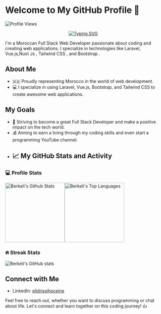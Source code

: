 # Welcome to My GitHub Profile 👋

![Profile Views](https://komarev.com/ghpvc/?username=hoceineel)
<div align=center>
      <a href="https://git.io/typing-svg"><img src="https://readme-typing-svg.demolab.com?font=Architects+Daughter&color=7AF79A&size=35&duration=3500&pause=300&center=true&vCenter=true&width=500&lines=Hey%2C+I'm+Hoceine+EL+IDRISSI;aka+Ellehya" alt="Typing SVG" /></a>
  </div>

I'm a Moroccan Full Stack Web Developer passionate about coding and creating web applications. I specialize in technologies like Laravel, Vue.js,Nuxt Js , Tailwind CSS , and Bootstrap .

## About Me
- 🇲🇦 Proudly representing Morocco in the world of web development.
- 💻 I specialize in using Laravel, Vue.js, Bootstrap, and Tailwind CSS to create awesome web applications.

## My Goals
- 🚀 Striving to become a great Full Stack Developer and make a positive impact on the tech world.
- 💰 Aiming to earn a living through my coding skills and even start a programming YouTube channel.
- ## 📈 My GitHub Stats and Activity

### 💻 Profile Stats

<img alt="Berkeli's Github Stats" src="https://github-readme-stats.vercel.app/api/?username=hoceineel&show_icons=true&include_all_commits=true&count_private=true&theme=react&hide_border=true&bg_color=1F222E&title_color=F85D7F&icon_color=F8D866" height="192px"/><img alt="Berkeli's Top Languages" src="https://github-readme-stats.vercel.app/api/top-langs/?username=hoceineel&langs_count=8&layout=compact&theme=react&hide_border=true&bg_color=1F222E&title_color=F85D7F&icon_color=F8D866" height="192px"/>


### 🔥 Streak Stats

![Berkeli's GitHub stats](https://github-readme-streak-stats.herokuapp.com/?user=hoceineel&theme=tokyonight)


## Connect with Me
- LinkedIn: [elidrissihoceine](www.linkedin.com/in/elidrissihoceine)

Feel free to reach out, whether you want to discuss programming or chat about life. Let's connect and learn together on this coding journey! 👍
